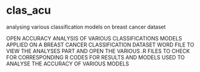# clas_acu
analysing various classification models on breast cancer dataset

OPEN ACCURACY ANALYSIS OF VARIOUS CLASSIFICATIONS MODELS APPLIED ON A BREAST CANCER CLASSIFICATION DATASET WORD FILE TO 
VIEW THE ANALYSES PART
AND OPEN THE VARIOUS .R FILES TO CHECK FOR CORRESPONDING R CODES FOR RESULTS AND MODELS USED TO ANALYSE THE ACCURACY OF VARIOUS MODELS
